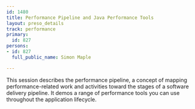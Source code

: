 ```yaml
---
id: 1480
title: Performance Pipeline and Java Performance Tools
layout: preso_details
track: performance
primary:
  id: 827
persons:
- id: 827
  full_public_name: Simon Maple

---
```

This session describes the performance pipeline, a concept of mapping performance-related work and activities toward the stages of a software delivery pipeline. It demos a range of performance tools you can use throughout the application lifecycle.
